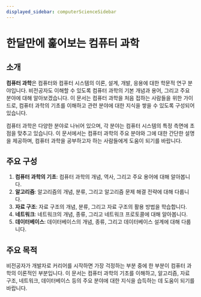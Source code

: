 ```yaml
---
displayed_sidebar: computerScienceSidebar
---
```


# 한달만에 훑어보는 컴퓨터 과학

## 소개

**컴퓨터 과학**은 컴퓨터와 컴퓨터 시스템의 이론, 설계, 개발, 응용에 대한 학문적 연구 분야입니다. 비전공자도 이해할 수 있도록 컴퓨터 과학의 기본 개념과 용어, 그리고 주요 분야에 대해 알아보겠습니다. 이 문서는 컴퓨터 과학을 처음 접하는 사람들을 위한 가이드로, 컴퓨터 과학의 기초를 이해하고 관련 분야에 대한 지식을 쌓을 수 있도록 구성되어 있습니다.

컴퓨터 과학은 다양한 분야로 나뉘어 있으며, 각 분야는 컴퓨터 시스템의 특정 측면에 초점을 맞추고 있습니다. 이 문서에서는 컴퓨터 과학의 주요 분야와 그에 대한 간단한 설명을 제공하며, 컴퓨터 과학을 공부하고자 하는 사람들에게 도움이 되기를 바랍니다.

## 주요 구성

1. **컴퓨터 과학의 기초**: 컴퓨터 과학의 개념, 역사, 그리고 주요 용어에 대해 알아봅니다.
2. **알고리즘**: 알고리즘의 개념, 분류, 그리고 알고리즘 문제 해결 전략에 대해 다룹니다.
3. **자료 구조**: 자료 구조의 개념, 분류, 그리고 자료 구조의 활용 방법을 학습합니다.
4. **네트워크**: 네트워크의 개념, 종류, 그리고 네트워크 프로토콜에 대해 알아봅니다.
5. **데이터베이스**: 데이터베이스의 개념, 종류, 그리고 데이터베이스 설계에 대해 다룹니다.

## 주요 목적

비전공자가 개발자로 커리어를 시작하면 가장 걱정하는 부분 중에 한 부분이 컴퓨터 과학의 이론적인 부분입니다. 이 문서는 컴퓨터 과학의 기초를 이해하고, 알고리즘, 자료 구조, 네트워크, 데이터베이스 등의 주요 분야에 대한 지식을 습득하는 데 도움이 되기를 바랍니다.
